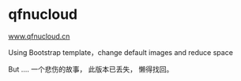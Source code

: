 # qfnucloud
www.qfnucloud.cn

Using Bootstrap template，change default images and reduce space

But ....
一个悲伤的故事，
此版本已丢失，
懒得找回。
